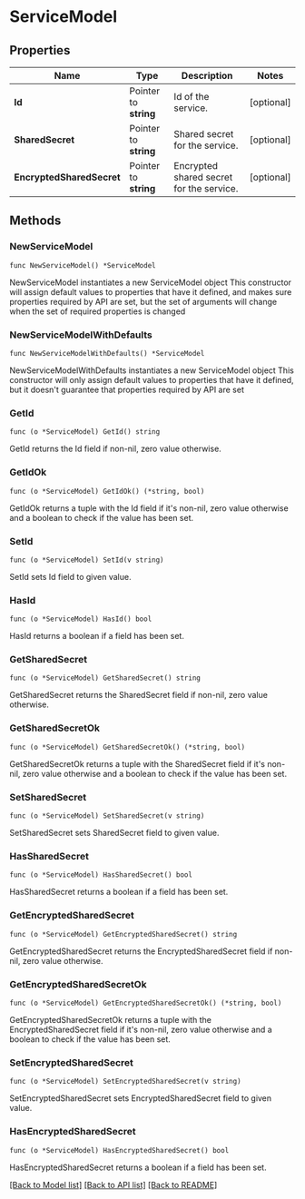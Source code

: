 # ServiceModel

## Properties

Name | Type | Description | Notes
------------ | ------------- | ------------- | -------------
**Id** | Pointer to **string** | Id of the service. | [optional] 
**SharedSecret** | Pointer to **string** | Shared secret for the service. | [optional] 
**EncryptedSharedSecret** | Pointer to **string** | Encrypted shared secret for the service. | [optional] 

## Methods

### NewServiceModel

`func NewServiceModel() *ServiceModel`

NewServiceModel instantiates a new ServiceModel object
This constructor will assign default values to properties that have it defined,
and makes sure properties required by API are set, but the set of arguments
will change when the set of required properties is changed

### NewServiceModelWithDefaults

`func NewServiceModelWithDefaults() *ServiceModel`

NewServiceModelWithDefaults instantiates a new ServiceModel object
This constructor will only assign default values to properties that have it defined,
but it doesn't guarantee that properties required by API are set

### GetId

`func (o *ServiceModel) GetId() string`

GetId returns the Id field if non-nil, zero value otherwise.

### GetIdOk

`func (o *ServiceModel) GetIdOk() (*string, bool)`

GetIdOk returns a tuple with the Id field if it's non-nil, zero value otherwise
and a boolean to check if the value has been set.

### SetId

`func (o *ServiceModel) SetId(v string)`

SetId sets Id field to given value.

### HasId

`func (o *ServiceModel) HasId() bool`

HasId returns a boolean if a field has been set.

### GetSharedSecret

`func (o *ServiceModel) GetSharedSecret() string`

GetSharedSecret returns the SharedSecret field if non-nil, zero value otherwise.

### GetSharedSecretOk

`func (o *ServiceModel) GetSharedSecretOk() (*string, bool)`

GetSharedSecretOk returns a tuple with the SharedSecret field if it's non-nil, zero value otherwise
and a boolean to check if the value has been set.

### SetSharedSecret

`func (o *ServiceModel) SetSharedSecret(v string)`

SetSharedSecret sets SharedSecret field to given value.

### HasSharedSecret

`func (o *ServiceModel) HasSharedSecret() bool`

HasSharedSecret returns a boolean if a field has been set.

### GetEncryptedSharedSecret

`func (o *ServiceModel) GetEncryptedSharedSecret() string`

GetEncryptedSharedSecret returns the EncryptedSharedSecret field if non-nil, zero value otherwise.

### GetEncryptedSharedSecretOk

`func (o *ServiceModel) GetEncryptedSharedSecretOk() (*string, bool)`

GetEncryptedSharedSecretOk returns a tuple with the EncryptedSharedSecret field if it's non-nil, zero value otherwise
and a boolean to check if the value has been set.

### SetEncryptedSharedSecret

`func (o *ServiceModel) SetEncryptedSharedSecret(v string)`

SetEncryptedSharedSecret sets EncryptedSharedSecret field to given value.

### HasEncryptedSharedSecret

`func (o *ServiceModel) HasEncryptedSharedSecret() bool`

HasEncryptedSharedSecret returns a boolean if a field has been set.


[[Back to Model list]](../README.md#documentation-for-models) [[Back to API list]](../README.md#documentation-for-api-endpoints) [[Back to README]](../README.md)



